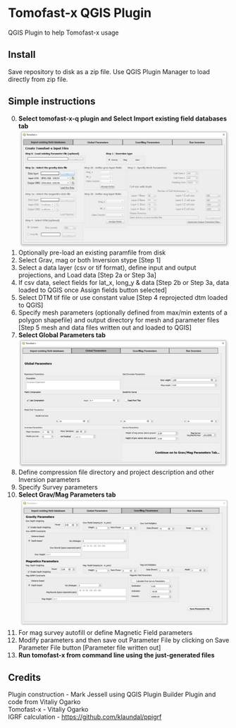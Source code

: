 # Tomofast-x QGIS Plugin
 QGIS Plugin to help Tomofast-x usage
 
## Install
Save repository to disk as a zip file. Use QGIS Plugin Manager to load directly from zip file.

## Simple instructions
0. **Select tomofast-x-q plugin and Select Import existing field databases tab**
![tomofast dialog tab 1](plugin.png) 
1. Optionally pre-load an existing paramfile from disk
2. Select Grav, mag or both Inversion stype [Step 1]
3. Select a data layer (csv or tif format), define input and output projections, and Load data [Step 2a or Step 3a]
4. If csv data, select fields for lat_x, long_y & data [Step 2b or Step 3a, data loaded to QGIS once Assign fields button selected]
5. Select DTM tif file or use constant value [Step 4 reprojected dtm loaded to QGIS]
6. Specify mesh parameters (optionally defined from max/min extents of a polygon shapefile) and output directory for mesh and parameter files [Step 5 mesh and data files written out and loaded to QGIS]
7. **Select Global Parameters tab**
![tomofast dialog tab 2](plugin2.png) 
8. Define compression file directory and project description and other Inversion parameters
9. Specify Survey parameters
10. **Select Grav/Mag Parameters tab**
![tomofast dialog tab 3](plugin3.png) 
11. For mag survey autofill or define Magnetic Field parameters
12. Modify parameters and then save out Parameter File by clicking on Save Parameter File button [Parameter file written out]
13. **Run tomofast-x from command line using the just-generated files**

## Credits    
Plugin construction - Mark Jessell using QGIS Plugin Builder Plugin and code from Vitaliy Ogarko   
Tomofast-x - Vitaliy Ogarko   
IGRF calculation - https://github.com/klaundal/ppigrf  